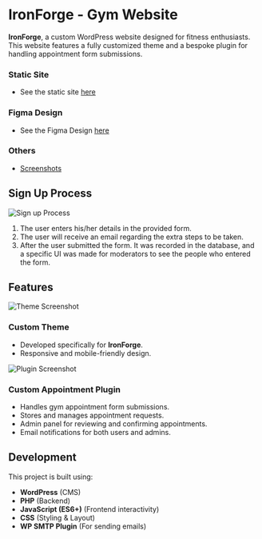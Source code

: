 # IronForge - Gym Website

**IronForge**, a custom WordPress website designed for fitness enthusiasts. This website features a fully customized theme and a bespoke plugin for handling appointment form submissions.

### Static Site
- See the static site [here](https://moolmancell.github.io/ironforge/)

### Figma Design
- See the Figma Design [here](https://www.figma.com/design/2suUSaCLF3HpxNUOFoO6eR/Iron-Forge?node-id=0-1&t=9uILdECAhLiDGzJ5-1)
  
### Others
- [Screenshots](./screenshots.md)

## Sign Up Process
![Sign up Process](./screenrecordIronForge.gif)
1. The user enters his/her details in the provided form.
2. The user will receive an email regarding the extra steps to be taken.
3. After the user submitted the form. It was recorded in the database, and a specific UI was made for moderators to see the people who entered the form.
## Features

![Theme Screenshot](https://i.imgur.com/Q7y1QOo.png)
### Custom Theme
- Developed specifically for **IronForge**.
- Responsive and mobile-friendly design.

![Plugin Screenshot](https://i.imgur.com/VYEqn7p.png)
### Custom Appointment Plugin
- Handles gym appointment form submissions.
- Stores and manages appointment requests.
- Admin panel for reviewing and confirming appointments.
- Email notifications for both users and admins.

## Development
This project is built using:
- **WordPress** (CMS)
- **PHP** (Backend)
- **JavaScript (ES6+)** (Frontend interactivity)
- **CSS** (Styling & Layout)
- **WP SMTP Plugin** (For sending emails)

